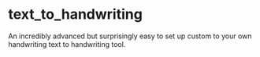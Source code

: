# text_to_handwriting
An incredibly advanced but surprisingly easy to set up custom to your own handwriting text to handwriting tool.
